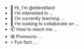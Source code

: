 - 👋 Hi, I’m @ellenellard
- 👀 I’m interested in ...
- 🌱 I’m currently learning ...
- 💞️ I’m looking to collaborate on ...
- 📫 How to reach me ...
- 😄 Pronouns: ...
- ⚡ Fun fact: ...

<!---
ellenellard/ellenellard is a ✨ special ✨ repository because its `README.md` (this file) appears on your GitHub profile.
You can click the Preview link to take a look at your changes.
--->
